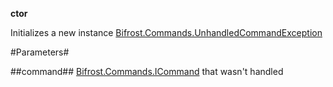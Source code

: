 **ctor**

Initializes a new instance [Bifrost.Commands.UnhandledCommandException](Bifrost.Commands.UnhandledCommandException)

#Parameters#


##command##
[Bifrost.Commands.ICommand](Bifrost.Commands.ICommand) that wasn't handled
